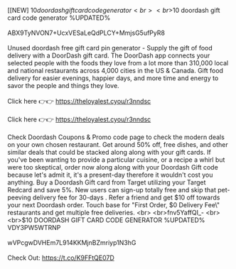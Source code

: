 [[NEW] $10 doordash gift card code generator %UPDATED% [ fBZrvRW]
<br>
<br>$10 doordash gift card code generator %UPDATED%
<br>
<br>ABX9TyNVON7+UcxVESaLeQdPLCY+MmjsG5ufPyR8
<br>
<br>Unused doordash free gift card pin generator - Supply the gift of food delivery with a DoorDash gift card. The DoorDash app connects your selected people with the foods they love from a lot more than 310,000 local and national restaurants across 4,000 cities in the US & Canada. Gift food delivery for easier evenings, happier days, and more time and energy to savor the people and things they love. 
<br>
<br>Click here 👉👉 https://theloyalest.cyou/r3nndsc
<br>
<br>Click here 👉👉 https://theloyalest.cyou/r3nndsc
<br>
<br>Check Doordash Coupons & Promo code page to check the modern deals on your own chosen restaurant. Get around 50% off, free dishes, and other similar deals that could be stacked along along with your gift cards. If you've been wanting to provide a particular cuisine, or a recipe a whirl but were too skeptical, order now along along with your Doordash Gift code because let's admit it, it's a present-day therefore it wouldn't cost you anything. Buy a Doordash Gift card from Target utilizing your Target Redcard and save 5%. New users can sign-up totally free and skip that pet-peeving delivery fee for 30-days . Refer a friend and get $10 off towards your next Doordash order. Touch base for \"First Order, $0 Delivery Fee\" restaurants and get multiple free deliveries. 
<br>
<br>fnv5YaffQI_-
<br>
<br>$10 DOORDASH GIFT CARD CODE GENERATOR %UPDATED% VDY3PW5WTRNP
<br>
<br>wVPcgwDVHEm7L914KKMjnBZmriyp1N3hG
<br>
<br>Check Out: https://t.co/K9FFtQE07D
<br>
